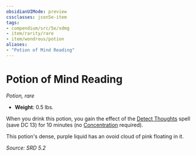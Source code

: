 ```yaml
---
obsidianUIMode: preview
cssclasses: json5e-item
tags:
- compendium/src/5e/xdmg
- item/rarity/rare
- item/wondrous/potion
aliases: 
- "Potion of Mind Reading"
---
```

# Potion of Mind Reading
*Potion, rare*  

- **Weight**: 0.5 lbs.

When you drink this potion, you gain the effect of the [Detect Thoughts](compendium/spells/detect-thoughts-xphb.md) spell (save DC 13) for 10 minutes (no [Concentration](rules/conditions.md#Concentration) required).

This potion's dense, purple liquid has an ovoid cloud of pink floating in it.

*Source: SRD 5.2*